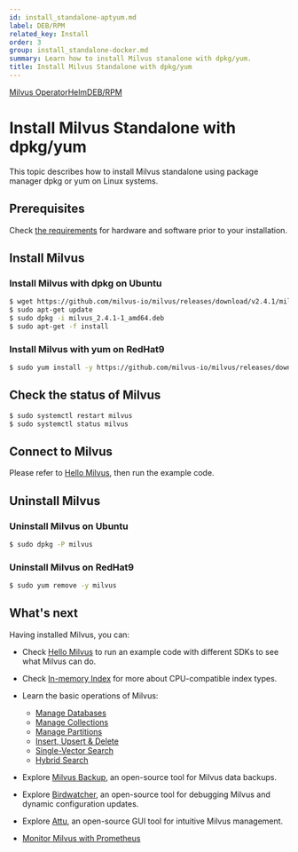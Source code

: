 ```yaml
---
id: install_standalone-aptyum.md
label: DEB/RPM
related_key: Install
order: 3
group: install_standalone-docker.md
summary: Learn how to install Milvus stanalone with dpkg/yum.
title: Install Milvus Standalone with dpkg/yum
---
```


<div class="tab-wrapper"><a href="install_standalone-operator.md" class=''>Milvus Operator</a><a href="install_standalone-helm.md" class=''>Helm</a><a href="install_standalone-aptyum.md" class='active '>DEB/RPM</a></div>

# Install Milvus Standalone with dpkg/yum

This topic describes how to install Milvus standalone using package manager dpkg or yum on Linux systems.


## Prerequisites

Check [the requirements](prerequisite-docker.md) for hardware and software prior to your installation.

## Install Milvus

### Install Milvus with dpkg on Ubuntu

```bash
$ wget https://github.com/milvus-io/milvus/releases/download/v2.4.1/milvus_2.4.1-1_amd64.deb
$ sudo apt-get update
$ sudo dpkg -i milvus_2.4.1-1_amd64.deb
$ sudo apt-get -f install
```

### Install Milvus with yum on RedHat9

```bash
$ sudo yum install -y https://github.com/milvus-io/milvus/releases/download/v2.4.1/milvus-2.4.1-1.el9.x86_64.rpm
```

## Check the status of Milvus

```bash
$ sudo systemctl restart milvus
$ sudo systemctl status milvus
```

## Connect to Milvus

Please refer to [Hello Milvus](https://milvus.io/docs/example_code.md), then run the example code. 

## Uninstall Milvus

### Uninstall Milvus on Ubuntu

```bash
$ sudo dpkg -P milvus
```

### Uninstall Milvus on RedHat9

```bash
$ sudo yum remove -y milvus
```

## What's next

Having installed Milvus, you can:

- Check [Hello Milvus](quickstart.md) to run an example code with different SDKs to see what Milvus can do.
- Check [In-memory Index](index.md) for more about CPU-compatible index types.

- Learn the basic operations of Milvus:
  - [Manage Databases](manage_databases.md)
  - [Manage Collections](manage-collections.md)
  - [Manage Partitions](manage-partitions.md)
  - [Insert, Upsert & Delete](insert-update-delete.md)
  - [Single-Vector Search](single-vector-search.md)
  - [Hybrid Search](multi-vector-search.md)

- Explore [Milvus Backup](milvus_backup_overview.md), an open-source tool for Milvus data backups.
- Explore [Birdwatcher](birdwatcher_overview.md), an open-source tool for debugging Milvus and dynamic configuration updates.
- Explore [Attu](https://milvus.io/docs/attu.md), an open-source GUI tool for intuitive Milvus management.
- [Monitor Milvus with Prometheus](monitor.md)
